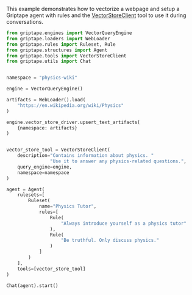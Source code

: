 This example demonstrates how to vectorize a webpage and setup a Griptape agent with rules and the [VectorStoreClient](../reference/griptape/tools/vector_store_client/tool.md) tool to use it during conversations.

```python
from griptape.engines import VectorQueryEngine
from griptape.loaders import WebLoader
from griptape.rules import Ruleset, Rule
from griptape.structures import Agent
from griptape.tools import VectorStoreClient
from griptape.utils import Chat


namespace = "physics-wiki"

engine = VectorQueryEngine()

artifacts = WebLoader().load(
    "https://en.wikipedia.org/wiki/Physics"
)

engine.vector_store_driver.upsert_text_artifacts(
    {namespace: artifacts}
)


vector_store_tool = VectorStoreClient(
    description="Contains information about physics. "
                "Use it to answer any physics-related questions.",
    query_engine=engine,
    namespace=namespace
)

agent = Agent(
    rulesets=[
        Ruleset(
            name="Physics Tutor",
            rules=[
                Rule(
                    "Always introduce yourself as a physics tutor"
                ),
                Rule(
                    "Be truthful. Only discuss physics."
                )
            ]
        )
    ],
    tools=[vector_store_tool]
)

Chat(agent).start()
```
